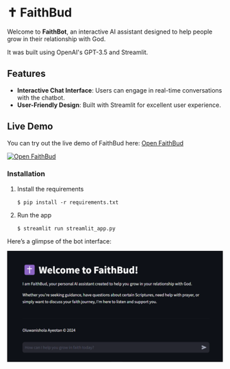 # ✝️ FaithBud

Welcome to **FaithBot**, an interactive AI assistant designed to help people grow in their relationship with God. 

It was built using OpenAI's GPT-3.5 and Streamlit. 

## Features

- **Interactive Chat Interface**: Users can engage in real-time conversations with the chatbot.
- **User-Friendly Design**: Built with Streamlit for excellent user experience.

## Live Demo

You can try out the live demo of FaithBud here: [Open FaithBud](https://faithbud.streamlit.app/)

[![Open FaithBud](https://static.streamlit.io/badges/streamlit_badge_black_white.svg)](https://faithbud.streamlit.app/)


### Installation

1. Install the requirements

   ```
   $ pip install -r requirements.txt
   ```

2. Run the app

   ```
   $ streamlit run streamlit_app.py
   ```

Here’s a glimpse of the bot interface:

![Screenshot of BuddyChat](Screenshot.png) 